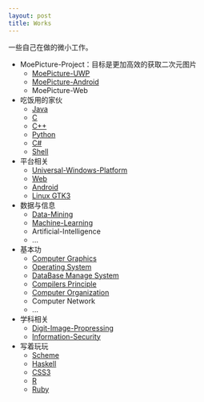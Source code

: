 ```yaml
---
layout: post
title: Works
---
```


一些自己在做的微小工作。

+ MoePicture-Project：目标是更加高效的获取二次元图片
  + [MoePicture-UWP](https://github.com/jskyzero/MoePicture)
  + [MoePicture-Android](https://github.com/jskyzero/MoePicture-Android)
  + MoePicture-Web
+ 吃饭用的家伙
  + [Java](https://github.com/jskyzero/Java)
  + [C](https://github.com/jskyzero/C)
  + [C++](https://github.com/jskyzero/Cplusplus)
  + [Python](https://github.com/jskyzero/Python27)
  + [C#](https://github.com/jskyzero/CSharp)
  + [Shell](https://github.com/jskyzero/Scripting-Language/)
+ 平台相关
  + [Universal-Windows-Platform](https://github.com/jskyzero/Universal-Windows-Platform)
  + [Web](https://github.com/jskyzero/Web)
  + [Android](https://github.com/jskyzero/MoePicture-Android/tree/study)
  + [Linux GTK3](https://github.com/jskyzero/Timer-Vala)
+ 数据与信息
  + [Data-Mining](https://github.com/jskyzero/Data-Mining)
  + [Machine-Learning](https://github.com/jskyzero/Machine-Learning)
  + Artificial-Intelligence
  + ...
+ 基本功
  + [Computer Graphics](https://github.com/jskyzero/Computer-Graphics)
  + [Operating System](https://github.com/jskyzero/Mini-OS)
  + [DataBase Manage System](https://github.com/jskyzero/DataBase-Manage-System)
  + [Compilers Principle](https://github.com/jskyzero/Compilers-Principles)
  + [Computer Organization](https://github.com/jskyzero/MIPS-CPU)
  + Computer Network
  + ...
+ 学科相关
  + [Digit-Image-Propressing](https://github.com/jskyzero/Digit-Image-Propressing)
  + [Information-Security](https://github.com/jskyzero/Information-Security)
+ 写着玩玩
  + [Scheme](https://github.com/jskyzero/Scheme)
  + [Haskell](https://github.com/jskyzero/Haskell)
  + [CSS3](https://github.com/jskyzero/CSS3-3D-Object)
  + [R](https://github.com/jskyzero/R)
  + [Ruby](https://github.com/jskyzero/Ruby)

